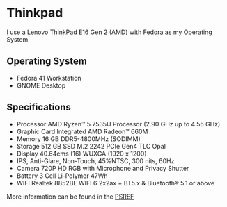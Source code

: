 # Thinkpad

I use a Lenovo ThinkPad E16 Gen 2 (AMD) with Fedora as my Operating System.

## Operating System
- Fedora 41 Workstation
- GNOME Desktop

## Specifications
- Processor AMD Ryzen™ 5 7535U Processor (2.90 GHz up to 4.55 GHz) 
- Graphic Card Integrated AMD Radeon™ 660M 
- Memory 16 GB DDR5-4800MHz (SODIMM) 
- Storage 512 GB SSD M.2 2242 PCIe Gen4 TLC Opal
-  Display 40.64cms (16) WUXGA (1920 x 1200)
- IPS, Anti-Glare, Non-Touch, 45%NTSC, 300 nits, 60Hz
- Camera 720P HD RGB with Microphone and Privacy Shutter 
- Battery 3 Cell Li-Polymer 47Wh 
- WIFI Realtek 8852BE WIFI 6 2x2ax + BT5.x & Bluetooth® 5.1 or above

More information can be found in the [PSREF](https://psref.lenovo.com/Product/ThinkPad/ThinkPad_E16_Gen_2_AMD)
